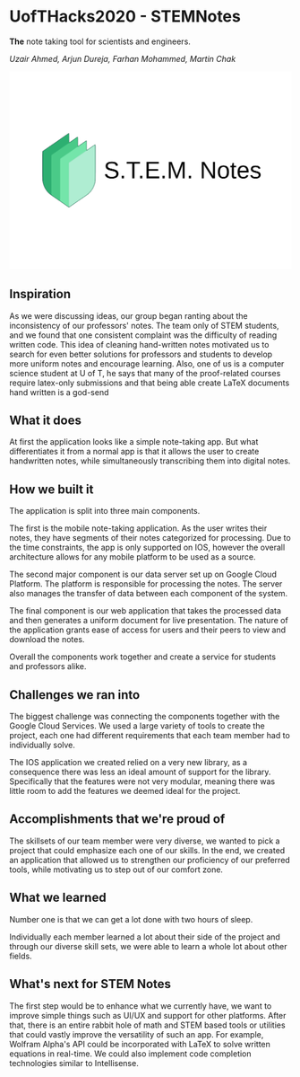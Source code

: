 # UofTHacks2020 - STEMNotes
**The** note taking tool for scientists and engineers.

*Uzair Ahmed, Arjun Dureja, Farhan Mohammed, Martin Chak*

![logo](https://raw.githubusercontent.com/uzairmahmed/UofTHacks2020/master/images/splash.png)

## Inspiration

As we were discussing ideas, our group began ranting about the inconsistency of our professors' notes. The team only of STEM students, and we found that one consistent complaint was the difficulty of reading written code. This idea of cleaning hand-written notes motivated us to search for even better solutions for professors and students to develop more uniform notes and encourage learning. Also, one of us is a computer science student at U of T, he says that many of the proof-related courses require latex-only submissions and that being able create LaTeX documents hand written is a god-send

## What it does

At first the application looks like a simple note-taking app. But what differentiates it from a normal app is that it allows the user to create handwritten notes, while simultaneously transcribing them into digital notes.

## How we built it

The application is split into three main components.

The first is the mobile note-taking application. As the user writes their notes, they have segments of their notes categorized for processing. Due to the time constraints, the app is only supported on IOS, however the overall architecture allows for any mobile platform to be used as a source. 

The second major component is our data server set up on Google Cloud Platform. The platform is responsible for processing the notes. The server also manages the transfer of data between each component of the system.

The final component is our web application that takes the processed data and then generates a uniform document for live presentation. The nature of the application grants ease of access for users and their peers to view and download the notes.

Overall the components work together and create a service for students and professors alike.

## Challenges we ran into

The biggest challenge was connecting the components together with the Google Cloud Services. We used a large variety of tools to create the project, each one had different requirements that each team member had to individually solve.

The IOS application we created relied on a very new library, as a consequence there was less an ideal amount of support for the library. Specifically that the features were not very modular, meaning there was little room to add the features we deemed ideal for the project.

## Accomplishments that we're proud of

The skillsets of our team member were very diverse, we wanted to pick a project that could emphasize each one of our skills. In the end, we created an application that allowed us to strengthen our proficiency of our preferred tools, while motivating us to step out of our comfort zone.

## What we learned

Number one is that we can get a lot done with two hours of sleep.

Individually each member learned a lot about their side of the project and through our diverse skill sets, we were able to learn a whole lot about other fields.

## What's next for STEM Notes

The first step would be to enhance what we currently have, we want to improve simple things such as UI/UX and support for other platforms. After that, there is an entire rabbit hole of math and STEM based tools or utilities that could vastly improve the versatility of such an app. For example, Wolfram Alpha's API could be incorporated with LaTeX to solve written equations in real-time. We could also implement code completion technologies similar to Intellisense.

